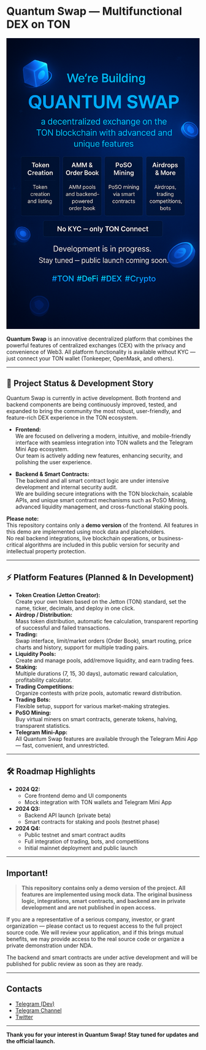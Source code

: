 # Quantum Swap — Multifunctional DEX on TON

![Quantum Swap Dashboard Screenshot](public/screenshots/post.png)

**Quantum Swap** is an innovative decentralized platform that combines the powerful features of centralized exchanges (CEX) with the privacy and convenience of Web3. All platform functionality is available without KYC — just connect your TON wallet (Tonkeeper, OpenMask, and others).

---

## 🚀 Project Status & Development Story

Quantum Swap is currently in active development. Both frontend and backend components are being continuously improved, tested, and expanded to bring the community the most robust, user-friendly, and feature-rich DEX experience in the TON ecosystem.

- **Frontend:**  
  We are focused on delivering a modern, intuitive, and mobile-friendly interface with seamless integration into TON wallets and the Telegram Mini App ecosystem.  
  Our team is actively adding new features, enhancing security, and polishing the user experience.

- **Backend & Smart Contracts:**  
  The backend and all smart contract logic are under intensive development and internal security audit.  
  We are building secure integrations with the TON blockchain, scalable APIs, and unique smart contract mechanisms such as PoSO Mining, advanced liquidity management, and cross-functional staking pools.

**Please note:**  
This repository contains only a **demo version** of the frontend. All features in this demo are implemented using mock data and placeholders.  
No real backend integrations, live blockchain operations, or business-critical algorithms are included in this public version for security and intellectual property protection.

---

## ⚡️ Platform Features (Planned & In Development)

- **Token Creation (Jetton Creator):**  
  Create your own token based on the Jetton (TON) standard, set the name, ticker, decimals, and deploy in one click.
- **Airdrop / Distribution:**  
  Mass token distribution, automatic fee calculation, transparent reporting of successful and failed transactions.
- **Trading:**  
  Swap interface, limit/market orders (Order Book), smart routing, price charts and history, support for multiple trading pairs.
- **Liquidity Pools:**  
  Create and manage pools, add/remove liquidity, and earn trading fees.
- **Staking:**  
  Multiple durations (7, 15, 30 days), automatic reward calculation, profitability calculator.
- **Trading Competitions:**  
  Organize contests with prize pools, automatic reward distribution.
- **Trading Bots:**  
  Flexible setup, support for various market-making strategies.
- **PoSO Mining:**  
  Buy virtual miners on smart contracts, generate tokens, halving, transparent statistics.
- **Telegram Mini-App:**  
  All Quantum Swap features are available through the Telegram Mini App — fast, convenient, and unrestricted.

---

## 🛠️ Roadmap Highlights

- **2024 Q2:**  
  - Core frontend demo and UI components
  - Mock integration with TON wallets and Telegram Mini App
- **2024 Q3:**  
  - Backend API launch (private beta)
  - Smart contracts for staking and pools (testnet phase)
- **2024 Q4:**  
  - Public testnet and smart contract audits
  - Full integration of trading, bots, and competitions
  - Initial mainnet deployment and public launch

---

## Important!

> **This repository contains only a demo version of the project. All features are implemented using mock data. The original business logic, integrations, smart contracts, and backend are in private development and are not published in open access.**

If you are a representative of a serious company, investor, or grant organization — please contact us to request access to the full project source code. We will review your application, and if this brings mutual benefits, we may provide access to the real source code or organize a private demonstration under NDA.

The backend and smart contracts are under active development and will be published for public review as soon as they are ready.

---

## Contacts

- [Telegram (Dev)](https://t.me/Vahe_Ar)
- [Telegram Channel](https://t.me/q_swap)
- [Twitter](https://x.com/QuantSwap)

---


**Thank you for your interest in Quantum Swap! Stay tuned for updates and the official launch.**
